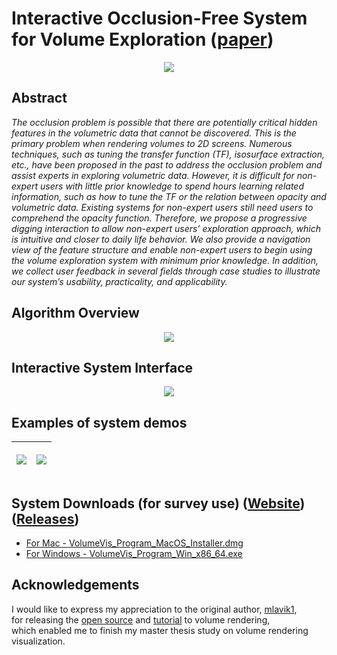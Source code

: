# Interactive Occlusion-Free System for Volume Exploration ([paper](http://doi.org/10.6345/NTNU202201788))

<p align="center"><img src="https://github.com/NUZEROVI/Interactive_Occlusion_Free_Exploration_System/blob/VolumeVis/Screenshots/Interface.png"></p>

## Abstract
*The occlusion problem is possible that there are potentially critical hidden features in the volumetric data that cannot be discovered. This is the primary problem when rendering volumes to 2D screens. Numerous techniques, such as tuning the transfer function (TF), isosurface extraction, etc., have been proposed in the past to address the occlusion problem and assist experts in exploring volumetric data. However, it is difficult for non-expert users with little prior knowledge to spend hours learning related information, such as how to tune the TF or the relation between opacity and volumetric data. Existing systems for non-expert users still need users to comprehend the opacity function. Therefore, we propose a progressive digging interaction to allow non-expert users’ exploration approach, which is intuitive and closer to daily life behavior. We also provide a navigation view of the feature structure and enable non-expert users to begin using the volume exploration system with minimum prior knowledge. In addition, we collect user feedback in several fields through case studies to illustrate our system’s usability, practicality, and applicability.*

## Algorithm Overview
<p align="center"><img src="https://github.com/NUZEROVI/Interactive_Occlusion_Free_Exploration_System/blob/VolumeVis/Screenshots/Algo_overview.png"></p>

## Interactive System Interface
<p align="center"><img src="https://github.com/NUZEROVI/Interactive_Occlusion_Free_Exploration_System/blob/only-for-survey-use/survey_use/Screenshots/Antialias_Interface_original_size.gif"></p>


## Examples of system demos
|<p align="center"><img src="https://github.com/NUZEROVI/Interactive_Occlusion_Free_Exploration_System/blob/only-for-survey-use/survey_use/Demo/Find_lobster.gif"></p> | <p align="center"><img src="https://github.com/NUZEROVI/Interactive_Occlusion_Free_Exploration_System/blob/only-for-survey-use/survey_use/Demo/Foot_Structure.gif"></p>|
|-----|--------|

## System Downloads (for survey use) ([Website](https://nuzerovi.github.io/VolumeVis_UX_Survey/)) ([Releases](https://github.com/NUZEROVI/VolumeVis_UX_Survey/releases)) 

- [For Mac - VolumeVis_Program_MacOS_Installer.dmg](https://drive.google.com/drive/folders/1sApUv3nzVlSrI0xMHoo-4V8_G1Y6B6s8?usp=sharing)
- [For Windows - VolumeVis_Program_Win_x86_64.exe](https://drive.google.com/drive/folders/1sApUv3nzVlSrI0xMHoo-4V8_G1Y6B6s8?usp=sharing)

## Acknowledgements
I would like to express my appreciation to the original author, [mlavik1](https://github.com/mlavik1), <br> for releasing the [open source](https://github.com/mlavik1/UnityVolumeRendering) and [tutorial](https://matiaslavik.wordpress.com/2020/01/19/volume-rendering-in-unity/) to volume rendering,  <br> which enabled me to finish my master thesis study on volume rendering visualization.
